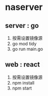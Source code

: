 # naserver

## server : go
1. 按需设置镜像源   
2. go mod tidy   
3. go run main.go   

## web : react
1. 按需设置镜像源   
2. npm install   
3. npm start   